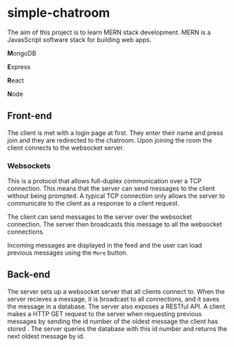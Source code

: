# simple-chatroom
The aim of this project is to learn MERN stack development.
MERN is a JavasScript software stack for building web apps.

<b>M</b>ongoDB

<b>E</b>xpress

<b>R</b>eact

<b>N</b>ode

## Front-end
The client is met with a login page at first. They enter their
name and press join and they are redirected to the chatroom.
Upon joining the room the client connects to the websocket
server.

### Websockets
This is a protocol that allows full-duplex communication over
a TCP connection. This means that the server can send messages
to the client without being prompted. A typical TCP connection
only allows the server to communicate to the client as a response
to a client request.

The client can send messages to the server over the websocket
connection. The server then broadcasts this message to all the
websocket connections.

Incoming messages are displayed in the feed and the user can
load previous messages using the `More` button.

## Back-end
The server sets up a websocket server that all clients connect
to. When the server recieves a message, it is broadcast to
all connections, and it saves the message in a database.
The server also exposes a RESTful API. A client makes a HTTP GET
request to the server when requesting previous messages by
sending the id number of the oldest message the client has stored
. The server queries the database with this id number and returns
the next oldest message by id.
